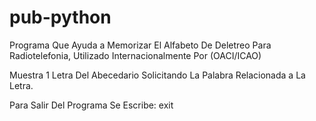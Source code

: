 # pub-python
Programa Que Ayuda a Memorizar El
Alfabeto De Deletreo Para Radiotelefonia,
Utilizado Internacionalmente Por (OACI/ICAO)

Muestra 1 Letra Del Abecedario Solicitando
La Palabra Relacionada a La Letra.

Para Salir Del Programa Se Escribe:  exit

